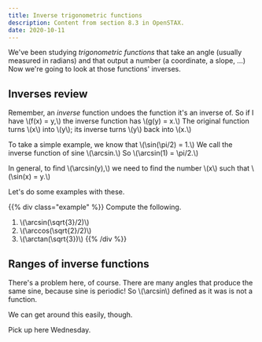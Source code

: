 ```yaml
---
title: Inverse trigonometric functions
description: Content from section 8.3 in OpenSTAX.
date: 2020-10-11
---
```


We've been studying *trigonometric functions* that take an angle (usually measured in radians) and that output a number (a coordinate, a slope, ...) Now we're going to look at those functions' inverses.

## Inverses review

Remember, an *inverse* function undoes the function it's an inverse of. So if I have \\(f(x) = y,\\) the inverse function has \\(g(y) = x.\\) The original function turns \\(x\\) into \\(y\\); its inverse turns \\(y\\) back into \\(x.\\)

To take a simple example, we know that \\(\sin(\pi/2) = 1.\\) We call the inverse function of sine \\(\arcsin.\\) So \\(\arcsin(1) = \pi/2.\\)

In general, to find \\(\arcsin(y),\\) we need to find the number \\(x\\) such that \\(\sin(x) = y.\\)

Let's do some examples with these.

{{% div class="example" %}}
Compute the following.
1. \\(\arcsin(\sqrt{3}/2)\\)
2. \\(\arccos(\sqrt{2}/2)\\)
3. \\(\arctan(\sqrt{3})\\)
{{% /div %}}

## Ranges of inverse functions

There's a problem here, of course. There are many angles that produce the same sine, because sine is periodic! So \\(\arcsin\\) defined as it was is not a function.

We can get around this easily, though.

Pick up here Wednesday.
